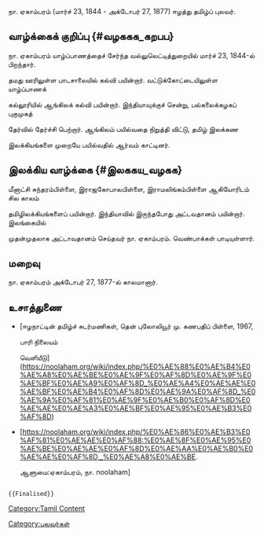 நா. ஏகாம்பரம் (மார்ச் 23, 1844 - அக்டோபர் 27, 1877) ஈழத்து தமிழ்ப் புலவர்.

## வாழ்க்கைக் குறிப்பு {#வழககக_கறபப}

நா. ஏகாம்பரம் யாழ்ப்பாணத்தைச் சேர்ந்த வல்லுலெட்டித்துறையில் மார்ச் 23, 1844-ல் பிறந்தார்.
தமது ஊரிலுள்ள பாடசாலையில் கல்வி பயின்றார். வட்டுக்கோட்டையிலுள்ள யாழ்ப்பாணக்
கல்லூரியில் ஆங்கிலக் கல்வி பயின்றார். இந்தியாவுக்குச் சென்று, பல்கலைக்கழகப் புகுமுகத்
தேர்வில் தேர்ச்சி பெற்றார். ஆங்கிலம் பயில்வதை நிறுத்தி விட்டு, தமிழ் இலக்கண
இலக்கியங்களை முறையே பயில்வதில் ஆர்வம் காட்டினர்.

## இலக்கிய வாழ்க்கை {#இலககய_வழகக}

மீனாட்சி சுந்தரம்பிள்ளை, இராஜகோபாலபிள்ளை, இராமலிங்கம்பிள்ளை ஆகியோரிடம் சில காலம்
தமிழிலக்கியங்களைப் பயின்றார். இந்தியாவில் இருந்தபோது அட்டவதானம் பயின்றார். இலங்கையில்
முதன்முதலாக அட்டாவதானம் செய்தவர் நா. ஏகாம்பரம். வெண்பாக்கள் பாடியுள்ளார்.

## மறைவு

நா. ஏகாம்பரம் அக்டோபர் 27, 1877-ல் காலமானார்.

## உசாத்துணை

-   [ஈழநாட்டின் தமிழ்ச் சுடர்மணிகள், தென் புலோலியூர் மு. கணபதிப் பிள்ளை, 1967,
    பாரி நிலையம்
    வெளியீடு](https://noolaham.org/wiki/index.php/%E0%AE%88%E0%AE%B4%E0%AE%A8%E0%AE%BE%E0%AE%9F%E0%AF%8D%E0%AE%9F%E0%AE%BF%E0%AE%A9%E0%AF%8D_%E0%AE%A4%E0%AE%AE%E0%AE%BF%E0%AE%B4%E0%AF%8D%E0%AE%9A%E0%AF%8D_%E0%AE%9A%E0%AF%81%E0%AE%9F%E0%AE%B0%E0%AF%8D%E0%AE%AE%E0%AE%A3%E0%AE%BF%E0%AE%95%E0%AE%B3%E0%AF%8D)
-   \[<https://noolaham.org/wiki/index.php/%E0%AE%86%E0%AE%B3%E0%AF%81%E0%AE%AE%E0%AF%88:%E0%AE%8F%E0%AE%95%E0%AE%BE%E0%AE%AE%E0%AF%8D%E0%AE%AA%E0%AE%B0%E0%AE%AE%E0%AF%8D,_%E0%AE%A8%E0%AE%BE>.
    ஆளுமை:ஏகாம்பரம், நா. noolaham\]

```{=mediawiki}
{{Finalised}}
```
[Category:Tamil Content](Category:Tamil_Content "wikilink")
[Category:புலவர்கள்](Category:புலவர்கள் "wikilink")
